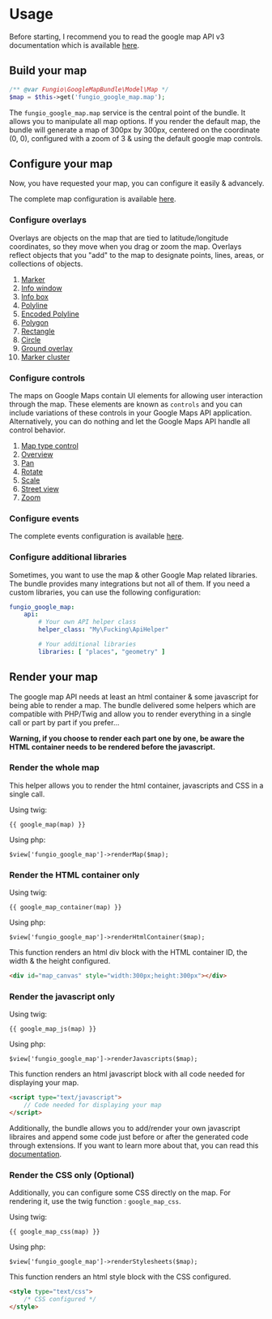 # Usage

Before starting, I recommend you to read the google map API v3 documentation which is available
[here](http://code.google.com/apis/maps/documentation/javascript/reference.html).

## Build your map

``` php
/** @var Fungio\GoogleMapBundle\Model\Map */
$map = $this->get('fungio_google_map.map');
```

The ``fungio_google_map.map`` service is the central point of the bundle. It allows you to manipulate all map options.
If you render the default map, the bundle will generate a map of 300px by 300px, centered on the coordinate (0, 0),
configured with a zoom of 3 & using the default google map controls.

## Configure your map

Now, you have requested your map, you can configure it easily & advancely.

The complete map configuration is available
[here](http://github.com/fungio/FungioGoogleMapBundle/blob/master/Resources/doc/usage/map.md).

### Configure overlays

Overlays are objects on the map that are tied to latitude/longitude coordinates, so they move when you drag or zoom
the map. Overlays reflect objects that you "add" to the map to designate points, lines, areas, or collections of
objects.

 1.  [Marker](http://github.com/fungio/FungioGoogleMapBundle/blob/master/Resources/doc/usage/overlays/marker.md)
 2.  [Info window](http://github.com/fungio/FungioGoogleMapBundle/blob/master/Resources/doc/usage/overlays/info_window.md)
 3.  [Info box](http://github.com/fungio/FungioGoogleMapBundle/blob/master/Resources/doc/usage/overlays/info_box.md)
 4.  [Polyline](http://github.com/fungio/FungioGoogleMapBundle/blob/master/Resources/doc/usage/overlays/polyline.md)
 5.  [Encoded Polyline](http://github.com/fungio/FungioGoogleMapBundle/blob/master/Resources/doc/usage/overlays/encoded_polyline.md)
 6.  [Polygon](http://github.com/fungio/FungioGoogleMapBundle/blob/master/Resources/doc/usage/overlays/polygon.md)
 7.  [Rectangle](http://github.com/fungio/FungioGoogleMapBundle/blob/master/Resources/doc/usage/overlays/rectangle.md)
 8.  [Circle](http://github.com/fungio/FungioGoogleMapBundle/blob/master/Resources/doc/usage/overlays/circle.md)
 9.  [Ground overlay](http://github.com/fungio/FungioGoogleMapBundle/blob/master/Resources/doc/usage/overlays/ground_overlay.md)
 10. [Marker cluster](http://github.com/fungio/FungioGoogleMapBundle/blob/master/Resources/doc/usage/overlays/marker_cluster.md)

### Configure controls

The maps on Google Maps contain UI elements for allowing user interaction through the map. These elements are known
as ``controls`` and you can include variations of these controls in your Google Maps API application. Alternatively,
you can do nothing and let the Google Maps API handle all control behavior.

 1. [Map type control](http://github.com/fungio/FungioGoogleMapBundle/blob/master/Resources/doc/usage/controls/map_type.md)
 2. [Overview](http://github.com/fungio/FungioGoogleMapBundle/blob/master/Resources/doc/usage/controls/overview.md)
 3. [Pan](http://github.com/fungio/FungioGoogleMapBundle/blob/master/Resources/doc/usage/controls/pan.md)
 4. [Rotate](http://github.com/fungio/FungioGoogleMapBundle/blob/master/Resources/doc/usage/controls/rotate.md)
 5. [Scale](http://github.com/fungio/FungioGoogleMapBundle/blob/master/Resources/doc/usage/controls/scale.md)
 6. [Street view](http://github.com/fungio/FungioGoogleMapBundle/blob/master/Resources/doc/usage/controls/street_view.md)
 7. [Zoom](http://github.com/fungio/FungioGoogleMapBundle/blob/master/Resources/doc/usage/controls/zoom.md)

### Configure events

The complete events configuration is available
[here](http://github.com/fungio/FungioGoogleMapBundle/blob/master/Resources/doc/usage/events.md).

### Configure additional libraries

Sometimes, you want to use the map & other Google Map related libraries. The bundle provides many integrations but not
all of them. If you need a custom libraries, you can use the following configuration:

```yaml
fungio_google_map:
    api:
        # Your own API helper class
        helper_class: "My\Fucking\ApiHelper"

        # Your additional libraries
        libraries: [ "places", "geometry" ]
```

## Render your map

The google map API needs at least an html container & some javascript for being able to render a map. The bundle
delivered some helpers which are compatible with PHP/Twig and allow you to render everything in a single call or
part by part if you prefer...

**Warning, if you choose to render each part one by one, be aware the HTML container needs to be rendered before the
javascript.**

### Render the whole map

This helper allows you to render the html container, javascripts and CSS in a single call.

Using twig:

```
{{ google_map(map) }}
```

Using php:

```
$view['fungio_google_map']->renderMap($map);
```

### Render the HTML container only

Using twig:

```
{{ google_map_container(map) }}
```

Using php:

```
$view['fungio_google_map']->renderHtmlContainer($map);
```

This function renders an html div block with the HTML container ID, the width & the height configured.

``` html
<div id="map_canvas" style="width:300px;height:300px"></div>
```

### Render the javascript only

Using twig:

```
{{ google_map_js(map) }}
```

Using php:

```
$view['fungio_google_map']->renderJavascripts($map);
```

This function renders an html javascript block with all code needed for displaying your map.

``` html
<script type="text/javascript">
    // Code needed for displaying your map
</script>
```

Additionally, the bundle allows you to add/render your own javascript libraires and append some code just before or
after the generated code through extensions. If you want to learn more about that, you can read this
[documentation](http://github.com/fungio/FungioGoogleMapBundle/blob/master/Resources/doc/usage/helper/extension.md).

### Render the CSS only (Optional)

Additionally, you can configure some CSS directly on the map. For rendering it, use the twig function :
``google_map_css``.

Using twig:

```
{{ google_map_css(map) }}
```

Using php:

```
$view['fungio_google_map']->renderStylesheets($map);
```

This function renders an html style block with the CSS configured.

``` html
<style type="text/css">
    /* CSS configured */
</style>
```
